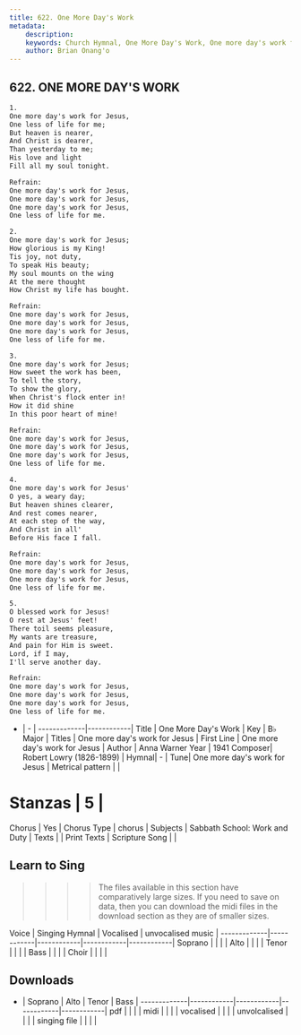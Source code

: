 ```yaml
---
title: 622. One More Day's Work
metadata:
    description: 
    keywords: Church Hymnal, One More Day's Work, One more day's work for Jesus, One more day's work for Jesus
    author: Brian Onang'o
---
```



## 622. ONE MORE DAY'S WORK

```txt
1.
One more day's work for Jesus, 
One less of life for me; 
But heaven is nearer, 
And Christ is dearer, 
Than yesterday to me; 
His love and light 
Fill all my soul tonight. 

Refrain:
One more day's work for Jesus, 
One more day's work for Jesus, 
One more day's work for Jesus, 
One less of life for me. 

2.
One more day's work for Jesus; 
How glorious is my King! 
Tis joy, not duty, 
To speak His beauty; 
My soul mounts on the wing 
At the mere thought 
How Christ my life has bought. 

Refrain:
One more day's work for Jesus, 
One more day's work for Jesus, 
One more day's work for Jesus, 
One less of life for me. 

3.
One more day's work for Jesus; 
How sweet the work has been, 
To tell the story, 
To show the glory, 
When Christ's flock enter in! 
How it did shine 
In this poor heart of mine! 

Refrain:
One more day's work for Jesus, 
One more day's work for Jesus, 
One more day's work for Jesus, 
One less of life for me. 

4.
One more day's work for Jesus' 
O yes, a weary day; 
But heaven shines clearer, 
And rest comes nearer, 
At each step of the way, 
And Christ in all' 
Before His face I fall. 

Refrain:
One more day's work for Jesus, 
One more day's work for Jesus, 
One more day's work for Jesus, 
One less of life for me. 

5.
O blessed work for Jesus! 
O rest at Jesus' feet! 
There toil seems pleasure, 
My wants are treasure, 
And pain for Him is sweet. 
Lord, if I may, 
I'll serve another day.

Refrain:
One more day's work for Jesus, 
One more day's work for Jesus, 
One more day's work for Jesus, 
One less of life for me. 

```

- |   -  |
-------------|------------|
Title | One More Day's Work |
Key | B♭ Major |
Titles | One more day's work for Jesus |
First Line | One more day's work for Jesus |
Author | Anna Warner
Year | 1941
Composer| Robert Lowry (1826-1899) |
Hymnal|  - |
Tune| One more day's work for Jesus |
Metrical pattern | |
# Stanzas | 5 |
Chorus | Yes |
Chorus Type | chorus |
Subjects | Sabbath School: Work and Duty |
Texts |  |
Print Texts | 
Scripture Song |  |
  
## Learn to Sing

>>>> The files available in this section have comparatively large sizes. If you need to save on data, then you can download the midi files in the download section as they are of smaller sizes.

Voice |  Singing Hymnal | Vocalised | unvocalised music |
-------------|------------|------------|------------|------------|
Soprano | | | |
Alto | | | |
Tenor | | | |
Bass | | | |
Choir | | | |

## Downloads

- |  Soprano | Alto | Tenor | Bass |
-------------|------------|------------|------------|------------|
pdf | | | |
midi | | | |
vocalised | | | |
unvolcalised | | | |
singing file | | | |
  